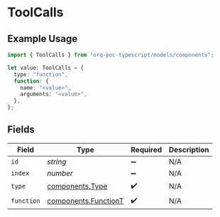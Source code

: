 # ToolCalls

## Example Usage

```typescript
import { ToolCalls } from "orq-poc-typescript/models/components";

let value: ToolCalls = {
  type: "function",
  function: {
    name: "<value>",
    arguments: "<value>",
  },
};
```

## Fields

| Field                                                        | Type                                                         | Required                                                     | Description                                                  |
| ------------------------------------------------------------ | ------------------------------------------------------------ | ------------------------------------------------------------ | ------------------------------------------------------------ |
| `id`                                                         | *string*                                                     | :heavy_minus_sign:                                           | N/A                                                          |
| `index`                                                      | *number*                                                     | :heavy_minus_sign:                                           | N/A                                                          |
| `type`                                                       | [components.Type](../../models/components/type.md)           | :heavy_check_mark:                                           | N/A                                                          |
| `function`                                                   | [components.FunctionT](../../models/components/functiont.md) | :heavy_check_mark:                                           | N/A                                                          |